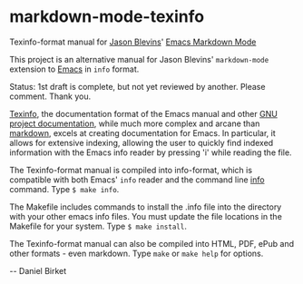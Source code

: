 markdown-mode-texinfo
=====================

Texinfo-format manual for [Jason Blevins][]' [Emacs Markdown Mode][]

This project is an alternative manual for Jason Blevins'
`markdown-mode` extension to [Emacs][] in `info` format.

Status: 1st draft is complete, but not yet reviewed by another. Please
comment. Thank you.

[Texinfo][], the documentation format of the Emacs manual and
other [GNU project documentation][], while much more complex and
arcane than [markdown][], excels at creating documentation for
Emacs. In particular, it allows for extensive indexing, allowing the
user to quickly find indexed information with the Emacs info reader by
pressing 'i' while reading the file.

The Texinfo-format manual is compiled into info-format, which is
compatible with both Emacs' `info` reader and the command line [info][]
command. Type `$ make info`.

The Makefile includes commands to install the .info file into the
directory with your other emacs info files. You must update the file
locations in the Makefile for your system. Type `$ make install`.

The Texinfo-format manual can also be compiled into HTML, PDF, ePub
and other formats - even markdown. Type `make` or `make help` for
options.

-- Daniel Birket

[Jason Blevins]: http://jblevins.org/cv

[Emacs Markdown Mode]: http://jblevins.org/projects/markdown-mode/

[Emacs]: https://www.gnu.org/software/emacs/

[info]: https://www.gnu.org/software/emacs/manual/html_mono/info.html

[Texinfo]: https://www.gnu.org/software/texinfo/manual/texinfo/html_node/Overview.html#Overview

[markdown]: http://daringfireball.net/projects/markdown/syntax

[GNU project documentation]: https://www.gnu.org/manual/manual.html
